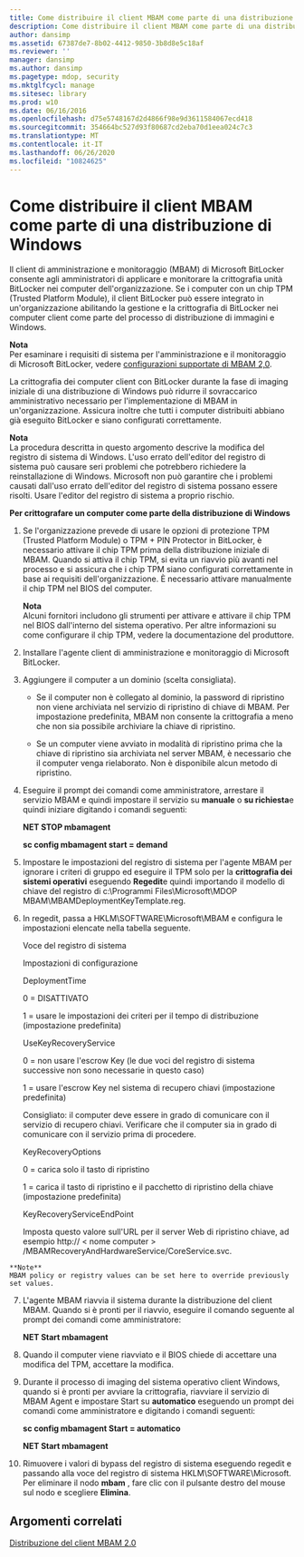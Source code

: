 ```yaml
---
title: Come distribuire il client MBAM come parte di una distribuzione di Windows
description: Come distribuire il client MBAM come parte di una distribuzione di Windows
author: dansimp
ms.assetid: 67387de7-8b02-4412-9850-3b8d8e5c18af
ms.reviewer: ''
manager: dansimp
ms.author: dansimp
ms.pagetype: mdop, security
ms.mktglfcycl: manage
ms.sitesec: library
ms.prod: w10
ms.date: 06/16/2016
ms.openlocfilehash: d75e5748167d2d4866f98e9d3611584067ecd418
ms.sourcegitcommit: 354664bc527d93f80687cd2eba70d1eea024c7c3
ms.translationtype: MT
ms.contentlocale: it-IT
ms.lasthandoff: 06/26/2020
ms.locfileid: "10824625"
---
```

# Come distribuire il client MBAM come parte di una distribuzione di Windows


Il client di amministrazione e monitoraggio (MBAM) di Microsoft BitLocker consente agli amministratori di applicare e monitorare la crittografia unità BitLocker nei computer dell'organizzazione. Se i computer con un chip TPM (Trusted Platform Module), il client BitLocker può essere integrato in un'organizzazione abilitando la gestione e la crittografia di BitLocker nei computer client come parte del processo di distribuzione di immagini e Windows.

**Nota**  
Per esaminare i requisiti di sistema per l'amministrazione e il monitoraggio di Microsoft BitLocker, vedere [configurazioni supportate di MBAM 2,0](mbam-20-supported-configurations-mbam-2.md).



La crittografia dei computer client con BitLocker durante la fase di imaging iniziale di una distribuzione di Windows può ridurre il sovraccarico amministrativo necessario per l'implementazione di MBAM in un'organizzazione. Assicura inoltre che tutti i computer distribuiti abbiano già eseguito BitLocker e siano configurati correttamente.

**Nota**  
La procedura descritta in questo argomento descrive la modifica del registro di sistema di Windows. L'uso errato dell'editor del registro di sistema può causare seri problemi che potrebbero richiedere la reinstallazione di Windows. Microsoft non può garantire che i problemi causati dall'uso errato dell'editor del registro di sistema possano essere risolti. Usare l'editor del registro di sistema a proprio rischio.



**Per crittografare un computer come parte della distribuzione di Windows**

1.  Se l'organizzazione prevede di usare le opzioni di protezione TPM (Trusted Platform Module) o TPM + PIN Protector in BitLocker, è necessario attivare il chip TPM prima della distribuzione iniziale di MBAM. Quando si attiva il chip TPM, si evita un riavvio più avanti nel processo e si assicura che i chip TPM siano configurati correttamente in base ai requisiti dell'organizzazione. È necessario attivare manualmente il chip TPM nel BIOS del computer.

    **Nota**  
    Alcuni fornitori includono gli strumenti per attivare e attivare il chip TPM nel BIOS dall'interno del sistema operativo. Per altre informazioni su come configurare il chip TPM, vedere la documentazione del produttore.



2.  Installare l'agente client di amministrazione e monitoraggio di Microsoft BitLocker.

3.  Aggiungere il computer a un dominio (scelta consigliata).

    -   Se il computer non è collegato al dominio, la password di ripristino non viene archiviata nel servizio di ripristino di chiave di MBAM. Per impostazione predefinita, MBAM non consente la crittografia a meno che non sia possibile archiviare la chiave di ripristino.

    -   Se un computer viene avviato in modalità di ripristino prima che la chiave di ripristino sia archiviata nel server MBAM, è necessario che il computer venga rielaborato. Non è disponibile alcun metodo di ripristino.

4.  Eseguire il prompt dei comandi come amministratore, arrestare il servizio MBAM e quindi impostare il servizio su **manuale** o **su richiesta**e quindi iniziare digitando i comandi seguenti:

    **NET STOP mbamagent**

    **sc config mbamagent start = demand**

5.  Impostare le impostazioni del registro di sistema per l'agente MBAM per ignorare i criteri di gruppo ed eseguire il TPM solo per la **crittografia dei sistemi operativi** eseguendo **Regedit**e quindi importando il modello di chiave del registro di c:\\Programmi Files\\Microsoft\\MDOP MBAM\\MBAMDeploymentKeyTemplate.reg.

6.  In regedit, passa a HKLM\\SOFTWARE\\Microsoft\\MBAM e configura le impostazioni elencate nella tabella seguente.

    Voce del registro di sistema

    Impostazioni di configurazione

    DeploymentTime

    0 = DISATTIVATO

    1 = usare le impostazioni dei criteri per il tempo di distribuzione (impostazione predefinita)

    UseKeyRecoveryService

    0 = non usare l'escrow Key (le due voci del registro di sistema successive non sono necessarie in questo caso)

    1 = usare l'escrow Key nel sistema di recupero chiavi (impostazione predefinita)

    Consigliato: il computer deve essere in grado di comunicare con il servizio di recupero chiavi. Verificare che il computer sia in grado di comunicare con il servizio prima di procedere.

    KeyRecoveryOptions

    0 = carica solo il tasto di ripristino

    1 = carica il tasto di ripristino e il pacchetto di ripristino della chiave (impostazione predefinita)

    KeyRecoveryServiceEndPoint

    Imposta questo valore sull'URL per il server Web di ripristino chiave, ad esempio http:// &lt; nome computer &gt; /MBAMRecoveryAndHardwareService/CoreService.svc.



~~~
**Note**  
MBAM policy or registry values can be set here to override previously set values.
~~~



7. L'agente MBAM riavvia il sistema durante la distribuzione del client MBAM. Quando si è pronti per il riavvio, eseguire il comando seguente al prompt dei comandi come amministratore:

   **NET Start mbamagent**

8. Quando il computer viene riavviato e il BIOS chiede di accettare una modifica del TPM, accettare la modifica.

9. Durante il processo di imaging del sistema operativo client Windows, quando si è pronti per avviare la crittografia, riavviare il servizio di MBAM Agent e impostare Start su **automatico** eseguendo un prompt dei comandi come amministratore e digitando i comandi seguenti:

   **sc config mbamagent Start = automatico**

   **NET Start mbamagent**

10. Rimuovere i valori di bypass del registro di sistema eseguendo regedit e passando alla voce del registro di sistema HKLM\\SOFTWARE\\Microsoft. Per eliminare il nodo **mbam** , fare clic con il pulsante destro del mouse sul nodo e scegliere **Elimina**.

## Argomenti correlati


[Distribuzione del client MBAM 2.0](deploying-the-mbam-20-client-mbam-2.md)









